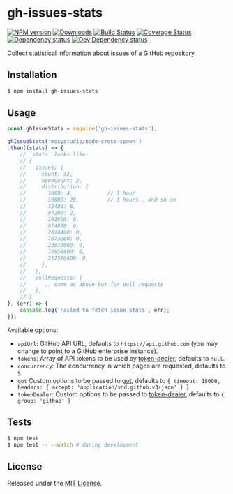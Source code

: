 # gh-issues-stats

[![NPM version][npm-image]][npm-url] [![Downloads][downloads-image]][npm-url] [![Build Status][travis-image]][travis-url] [![Coverage Status][codecov-image]][codecov-url] [![Dependency status][david-dm-image]][david-dm-url] [![Dev Dependency status][david-dm-dev-image]][david-dm-dev-url]

[npm-url]:https://npmjs.org/package/gh-issues-stats
[downloads-image]:https://img.shields.io/npm/dm/gh-issues-stats.svg
[npm-image]:https://img.shields.io/npm/v/gh-issues-stats.svg
[travis-url]:https://travis-ci.org/moxystudio/node-gh-issues-stats
[travis-image]:https://img.shields.io/travis/moxystudio/node-gh-issues-stats/master.svg
[codecov-url]:https://codecov.io/gh/moxystudio/node-gh-issues-stats
[codecov-image]:https://img.shields.io/codecov/c/github/moxystudio/node-gh-issues-stats/master.svg
[david-dm-url]:https://david-dm.org/moxystudio/node-gh-issues-stats
[david-dm-image]:https://img.shields.io/david/moxystudio/node-gh-issues-stats.svg
[david-dm-dev-url]:https://david-dm.org/moxystudio/node-gh-issues-stats?type=dev
[david-dm-dev-image]:https://img.shields.io/david/dev/moxystudio/node-gh-issues-stats.svg

Collect statistical information about issues of a GitHub repository.


## Installation

```sh
$ npm install gh-issues-stats
```


## Usage

```js
const ghIssueStats = require('gh-issues-stats');

ghIssueStats('moxystudio/node-cross-spawn')
.then((stats) => {
    // `stats` looks like:
    // {
    //   issues: {
    //     count: 32,
    //     openCount: 2,
    //     distribution: {
    //       3600: 4,           // 1 hour
    //       10800: 20,         // 3 hours.. and so on
    //       32400: 6,
    //       97200: 2,
    //       291600: 0,
    //       874800: 0,
    //       2624400: 0,
    //       7873200: 0,
    //       23619600: 0,
    //       70858800: 0,
    //       212576400: 0,
    //     },
    //   },
    //   pullRequests: {
    //      .. same as above but for pull requests
    //   },
    // }
}, (err) => {
    console.log('Failed to fetch issue stats', err);
});
```

Available options:

- `apiUrl`: GitHub API URL, defaults to `https://api.github.com` (you may change to point to a GitHub enterprise instance).
- `tokens`: Array of API tokens to be used by [token-dealer](https://github.com/moxystudio/node-token-dealer), defaults to `null`.
- `concurrency`: The concurrency in which pages are requested, defaults to `5`.
- `got` Custom options to be passed to [got](https://github.com/sindresorhus/got), defaults to `{ timeout: 15000, headers: { accept: 'application/vnd.github.v3+json' } }`
- `tokenDealer`: Custom options to be passed to [token-dealer](https://github.com/moxystudio/node-token-dealer), defaults to `{ group: 'github' }`


## Tests

```sh
$ npm test
$ npm test -- --watch # during development
```


## License

Released under the [MIT License](https://www.opensource.org/licenses/mit-license.php).
